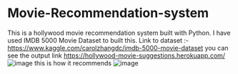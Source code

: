 # Movie-Recommendation-system
 This is a hollywood movie recommendation system built with Python. I have used IMDB 5000 Movie Dataset to built this. Link to dataset :- https://www.kaggle.com/carolzhangdc/imdb-5000-movie-dataset 
you can see the output link 
https://hollywood-movie-suggestions.herokuapp.com/
![image](https://user-images.githubusercontent.com/66308480/126895716-7ef96d06-598d-48f6-8d41-4d1ce604a8fc.png)
this is how it recommends
![image](https://user-images.githubusercontent.com/66308480/126895748-65edfa46-e2bc-4034-8f0a-272bf5e2e86a.png)
